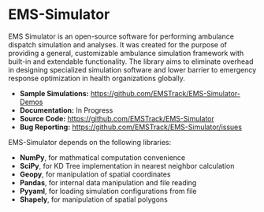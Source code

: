 # EMS-Simulator

EMS Simulator is an open-source software for performing ambulance dispatch simulation and analyses. It was created for the purpose of providing a general, customizable ambulance simulation framework with built-in and extendable functionality. The library aims to eliminate overhead in designing specialized simulation software and lower barrier to emergency response optimization in health organizations globally.

- __Sample Simulations:__ https://github.com/EMSTrack/EMS-Simulator-Demos
- __Documentation:__ In Progress
- __Source Code:__ https://github.com/EMSTrack/EMS-Simulator
- __Bug Reporting:__ https://github.com/EMSTrack/EMS-Simulator/issues


EMS-Simulator depends on the following libraries:
- __NumPy__, for mathmatical computation convenience
- __SciPy__, for KD Tree implementation in nearest neighbor calculation
- __Geopy__, for manipulation of spatial coordinates
- __Pandas__, for internal data manipulation and file reading
- __Pyyaml__, for loading simulation configurations from file
- __Shapely__, for manipulation of spatial polygons
